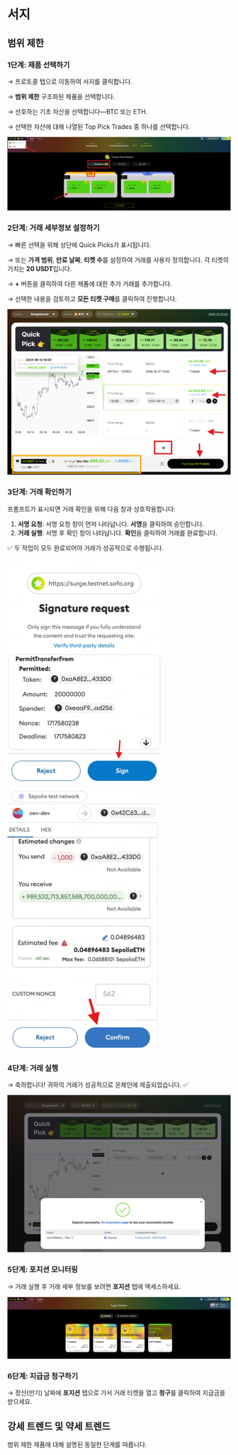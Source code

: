 # 서지

## **범위 제한**

### **1단계: 제품 선택하기**

→ 프로토콜 탭으로 이동하여 서지를 클릭합니다.

→ **범위 제한** 구조화된 제품을 선택합니다.

→ 선호하는 기초 자산을 선택합니다—BTC 또는 ETH.

→ 선택한 자산에 대해 나열된 Top Pick Trades 중 하나를 선택합니다.

![](../../static/D5kEbfGCroUXUbxsASLuvX8asmh.png)

### **2단계: 거래 세부정보 설정하기**

→ 빠른 선택을 위해 상단에 Quick Picks가 표시됩니다.

→ 또는 **가격 범위**, **만료 날짜**, **티켓 수**를 설정하여 거래를 사용자 정의합니다. 각 티켓의 가치는 **20 USDT**입니다.

→ **+** 버튼을 클릭하여 다른 제품에 대한 추가 거래를 추가합니다.

→ 선택한 내용을 검토하고 **모든 티켓 구매**를 클릭하여 진행합니다.

![](../../static/K4nfbKWLQoD1tNxcYt5uVYs5ssd.png)

### **3단계: 거래 확인하기**

프롬프트가 표시되면 거래 확인을 위해 다음 창과 상호작용합니다:

1. **서명 요청**: 서명 요청 창이 먼저 나타납니다. **서명**을 클릭하여 승인합니다.
2. **거래 실행**: 서명 후 확인 창이 나타납니다. **확인**을 클릭하여 거래를 완료합니다.

✅ 두 작업이 모두 완료되어야 거래가 성공적으로 수행됩니다.

![](../../static/MNn5b6amVo2vDqxlgGyuZEjEsic.png)

![](../../static/NcKjbHhfVoXaJgxVOkPuX1Isswh.png)

### **4단계: 거래 실행**

→ 축하합니다! 귀하의 거래가 성공적으로 온체인에 제출되었습니다. ✅

![](../../static/JDidb7C0Go1YWLxacZ1umoO5sMg.png)

### **5단계: 포지션 모니터링**

→ 거래 실행 후 거래 세부 정보를 보려면 **포지션** 탭에 액세스하세요.

![](../../static/ImXVbPatdoZlP1xbtoauuLXOsag.png)

### **6단계: 지급금 청구하기**

→ 정산(만기) 날짜에 **포지션** 탭으로 가서 거래 티켓을 열고 **청구**를 클릭하여 지급금을 받으세요.

## **강세 트렌드 및 약세 트렌드**

범위 제한 제품에 대해 설명된 동일한 단계를 따릅니다.